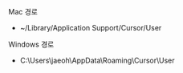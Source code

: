 Mac 경로
- ~/Library/Application Support/Cursor/User

Windows 경로
- C:\Users\jaeoh\AppData\Roaming\Cursor\User
